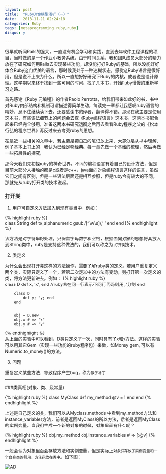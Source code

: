 ```yaml
---
layout: post
title:  "Ruby对象模型浅析（一）"
date:   2013-11-21 02:24:18
categories: Ruby
tags: [metaprogramming ruby,ruby]
disqus: y      

---
```

很早就听闻Rails的强大，一直没有机会学习和实践，直到去年软件工程课程的项目，当时做的是一个作业小教务系统，由于时间关系，我和团队成员大部分的精力放在了研究如何用Rails去实现某些功能，却没能打好Ruby的基础，所以没能好好体会Ruby这门优美的语言，那时候我处于一种迷糊状态，感觉这Ruby语言是很好用，但是说不上来为什么，所以一直想好好研究下Ruby的内核，或者说是设计原理。这学期以来终于找到一些可用的时间，找了几本书，开始Ruby慢慢的重新学习之路。

首先感谢《Ruby 元编程》的作者Paolo Perrotta，给我们带来如此好的书，书中对Ruby内部结构和机制可谓描述得简单生动，每读完一章都让我感叹ruby语言的精妙，忍不住继续读下去。还要感谢书的译者，翻译得不错。那现在我主要是使用这本书，有些语法细节上的问题会去查《Ruby编程语言》这本书，这两本书配合起来已经完全够用。准备这两本书研究透彻之后再去看看Ruby程序之父的《松本行弘的程序世界》再反过来去考究ruby的思想。

在最近一些相关的文章中，我主要是把自己的笔记放上来，大部分是从书中理解，例子基本上书上的，我认为已经足够经典。每一章先做一个基础的梳理，然后再做一些拓展性的探究。

那今天我们先初探ruby的神奇世界。不同的编程语言有着自己的设计方法，但是目前大部分人接触的都是c或者是c++，java面向对象编程语言这样的语言，虽然它们之间有区别，但是一些语法层面还是相互参照，但是ruby会有较大的不同，那就先从ruby打开类的技术说起。


### 打开类
1. 用户可自定义方法加入到现有类当中，例如：

 {% highlight ruby %}     
		class String
			def to_alphanumeric
				gsub /[^\w\s]/,’ ‘
			end
		end 
{% endhighlight %}
   
该方法是对字符串的处理，只保留字母数字和空格，根据面向对象的思想将其放入到String类中，ruby是支持这种做法的，我们可以称之为 `打开类`技术。    

2. 类定义  

为什么会出现打开类这样的方法操作，需要了解ruby类的定义，若用户重复定义两个类，实际只定义了一个，若第二次定义中的方法有变动，则打开第一次定义的类，将方法更新进去。例如：
   {% highlight ruby %}   
		class D
			def x; 'x'; end   //ruby若在同一行表示不同行代码则用';'分割
		end
		
		class D
			def y; 'y; end
		end
		
		
		obj = D.new
		obj.x # => "x"
		obj.y # => "y"
		
 {% endhighlight %}		 
从上面的实验中可以看到，D类只定义了一次，同时具有了x和y方法。这样的实验可以用其它Gem（实现一些功能的ruby程序包）来做，如Money gem, 可以有Numeric.to_money()的方法。 

3. 问题         

重复定义某些方法，导致程序产生bug，称为`猴子补丁`
	
		
	
 	
---
###类真相(对象、类、及常量)     

  {% highlight ruby %} 
	class MyClass
		def my_method
			@v = 1
		end
	end
	{% endhighlight %}
	
上述是自己定义的类，我们可以从Myclass.methods 中看到my_method方法和instance_variables方法，前者是返回MyClass的所以方法，后者是返回MyClass的实例变量。当我们生成一个新的对象的时候，对象里面有什么呢？   

   {% highlight ruby %} 
	obj.my_method
	obj.instance_variables # => [:@v]
 	{% endhighlight %}
                                                           

一般会认为对象里面会存放方法和实例变量，但是实际上`对象只存放了实例变量和一个自身类的引用，方法存放在类中`。如下图：
                                                      
![AD](https://dl.dropboxusercontent.com/u/71643374/%E7%AC%94%E8%AE%B0%E6%8F%92%E5%9B%BE/ruby%E5%85%83%E7%BC%96%E7%A8%8B/%E5%AF%B9%E8%B1%A1%E3%80%81%E7%B1%BB%E3%80%81%E6%96%B9%E6%B3%95%E5%92%8C%E5%AE%9E%E4%BE%8B%E5%8F%98%E9%87%8F%E7%9A%84%E5%85%B3%E7%B3%BB.png)

